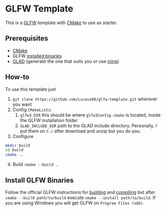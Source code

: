 # GLFW Template

This is a [GLFW](https://www.glfw.org/) template with [CMake](https://cmake.org/download/) to use as starter.

## Prerequisites

- [CMake](https://cmake.org/download/)
- GLFW [installed binaries](#install-glfw-binaries)
- [GLAD](https://glad.dav1d.de/) (generate the one that suits you or use [mine](https://glad.dav1d.de/#language=c&specification=gl&api=gl%3D3.3&profile=core&loader=on))

## How-to

To use this template just
1. `git clone https://github.com/Lucasa98/glfw-template.git` wherever you want
2. Config `CMakeLists`:
   1. `glfw3_DIR` this should be where `glfw3Config.cmake` is located, inside the GLFW installation folder
   2. `GLAD_INCLUDE_DIR` path to the GLAD include directory. Personally, I put them on `C:/` after download and unzip but you do you.
3. Configure
```bash
mkdir build
cd build
cmake ..
```
4. Build `cmake --build .`

## Install GLFW Binaries

Follow the official GLFW instructions for [building](https://www.glfw.org/docs/3.3/compile_guide.html#compile_generate_gui) and [compiling](https://www.glfw.org/docs/3.3/compile_guide.html#compile_compile) but after `cmake --build path/to/build` execute `cmake --install path/to/build`. If you are using Windows you will get GLFW on `Program Files (x86)`.
